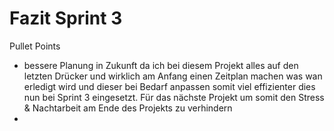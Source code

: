 # Fazit Sprint 3




Pullet Points
* bessere Planung in Zukunft da ich bei diesem Projekt alles auf den letzten Drücker und wirklich am Anfang einen Zeitplan machen was wan erledigt wird und dieser bei Bedarf anpassen somit viel effizienter dies nun bei Sprint 3 eingesetzt. Für das nächste Projekt um somit den Stress & Nachtarbeit am Ende des Projekts zu verhindern
* 
